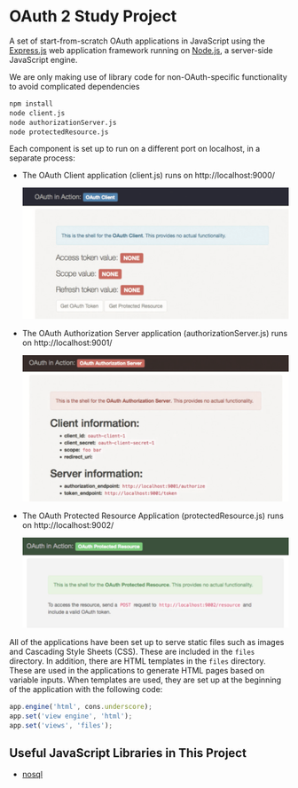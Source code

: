 OAuth 2 Study Project
=====================

A set of start-from-scratch OAuth applications in JavaScript using the [Express.js](http://expressjs.com/) web
application framework running on [Node.js](https://nodejs.org/), a server-side JavaScript engine.

We are only making use of library code for non-OAuth-specific functionality to avoid complicated dependencies

```bash
npm install
node client.js
node authorizationServer.js
node protectedResource.js
```

Each component is set up to run on a different port on localhost, in a separate process:

- The OAuth Client application (client.js) runs on http://localhost:9000/

  ![Error loading client-js.png](./client-js.png)

- The OAuth Authorization Server application (authorizationServer.js) runs on http://localhost:9001/

  ![Error loading client-js.png](./authorizationServer-js.png)

- The OAuth Protected Resource Application (protectedResource.js) runs on http://localhost:9002/

  ![Error loading client-js.png](./protectedResource-js.png)

All of the applications have been set up to serve static files such as images and Cascading Style Sheets (CSS). These
are included in the `files` directory. In addition, there are HTML templates in the `files` directory. These are used
in the applications to generate HTML pages based on variable inputs. When templates are used, they are set up at the
beginning of the application with the following code:

```javascript
app.engine('html', cons.underscore);
app.set('view engine', 'html');
app.set('views', 'files');
```


Useful JavaScript Libraries in This Project
-------------------------------------------

- [nosql](https://www.npmjs.com/package/nosql)
